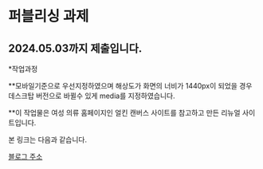 # 퍼블리싱 과제

## 2024.05.03까지 제출입니다.

*작업과정

  **모바일기준으로 우선지정하였으며 해상도가 화면의 너비가 1440px이 되었을 경우 데스크탑 버전으로 바뀔수 있게 media를 지정하였습니다.
  
  **이 작업물은 여성 의류 홈페이지인 얼킨 캔버스 사이트를 참고하고 만든 리뉴얼 사이트입니다. 
  
본 링크는 다음과 같습니다.

[블로그 주소](https://masahiko1984.github.io/report06/)
